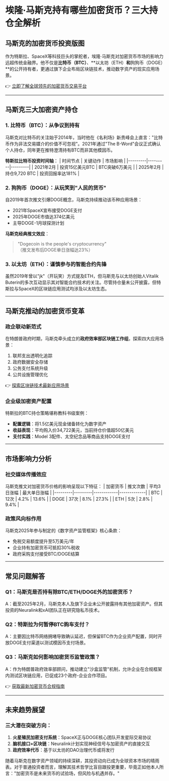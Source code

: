 # 埃隆·马斯克持有哪些加密货币？三大持仓全解析

## 马斯克的加密货币投资版图

作为特斯拉、SpaceX等科技巨头的掌舵者，埃隆·马斯克对加密货币市场的影响力远超传统金融界。他不仅是**比特币（BTC）**、**以太坊（ETH）**和**狗狗币（DOGE）**的公开持有者，更通过旗下企业布局区块链技术，推动数字资产的现实应用场景。

👉 [立即了解全球领先的加密货币交易平台](https://bit.ly/okx_welcome)

---

## 马斯克三大加密资产持仓

### 1. 比特币（BTC）：从争议到持有
马斯克对比特币的关注始于2014年，当时他在《名利场》新贵峰会上直言："比特币作为非法交易媒介的价值不可忽视"。2021年通过"The B-Word"会议正式确认个人持仓，同年更在推特澄清持有BTC而非其他模因币。

**特斯拉比特币投资时间轴**：
| 时间节点 | 关键动作 | 市场影响 |
|---------|---------|---------|
| 2021年2月 | 投资15亿美元BTC | BTC突破6万美元 |
| 2025年2月 | 持仓9,720 BTC | 投资回报率达181% |

### 2. 狗狗币（DOGE）：从玩笑到"人民的货币"
自2019年首次推文引爆DOGE概念，马斯克持续推动该币种应用场景：
- 2021年SpaceX宣布接受DOGE支付
- 2025年DOGE市值达374亿美元
- 主导DOGE-1月球探测计划

**马斯克经典推文效应**：
> "Dogecoin is the people's cryptocurrency"  
（推文发布后DOGE单日涨幅达23%）

### 3. 以太坊（ETH）：谨慎参与的智能合约先锋
虽然2019年曾以"jk"（开玩笑）方式提及ETH，但马斯克与以太坊创始人Vitalik Buterin的多次互动显示其对智能合约技术的关注。尽管持仓量未公开披露，但特斯拉与SpaceX的区块链应用测试均涉及以太坊生态。

---

## 马斯克推动的加密货币变革

### 政企联动新范式
在特朗普政府时期，马斯克牵头成立的**政府效率部区块链工作组**，探索四大应用场景：
1. 联邦支出透明化追踪
2. 政府数据安全存储
3. 公务支付系统升级
4. 公共设施管理优化

👉 [探索区块链技术最新应用场景](https://bit.ly/okx_welcome)

### 企业级加密资产配置
特斯拉的BTC持仓策略堪称教科书级案例：
- **配置逻辑**：将1.5亿美元现金储备转化为数字资产
- **收益表现**：平均购入价34,722美元，当前持仓价值超50亿美元
- **支付实践**：Model 3配件、太空纪念品等商品支持DOGE支付

---

## 市场影响力分析

### 社交媒体传播效应
马斯克推文对加密货币价格的影响呈现以下特征：
| 加密货币 | 推文次数 | 平均3日涨幅 | 最大单日涨幅 |
|---------|---------|------------|-------------|
| BTC     | 12次    | 4.2%       | 13.6%       |
| DOGE    | 37次    | 8.1%       | 27.3%       |
| ETH     | 5次     | 2.8%       | 9.4%        |

### 政策风向标作用
马斯克2025年参与制定的《数字资产监管框架》核心条款：
- 免税交易额度提升至5万美元/年
- 企业持有加密货币可抵扣30%税收
- 政府采购支付接受BTC/DOGE结算

---

## 常见问题解答

### Q1：马斯克是否持有除BTC/ETH/DOGE外的加密货币？
A：截至2025年2月，马斯克本人及旗下企业未公开披露持有其他加密资产。但其投资的Neuralink和xAI团队正在研究隐私币技术。

### Q2：特斯拉为何暂停BTC购车支付？
A：主要因比特币网络拥堵导致确认延迟，但保留BTC作为企业资产配置，同时开放DOGE支付渠道以测试模因币支付场景。

### Q3：马斯克如何影响加密货币监管政策？
A：作为特朗普政府效率部顾问，推动建立"沙盒监管"机制，允许企业在合规框架内测试区块链应用，已促成23个政府-企业合作项目。

👉 [获取最新加密货币合规指南](https://bit.ly/okx_welcome)

---

## 未来趋势展望

### 三大潜在突破方向：
1. **火星殖民加密支付系统**：SpaceX正与DOGE核心团队开发星际交易协议
2. **脑机接口+区块链**：Neuralink计划实现神经信号与加密资产的直接交互
3. **政府效率代币**：基于以太坊的DAO治理代币或将发行

随着马斯克在数字资产领域的持续深耕，其投资动向已成为全球资本市场的晴雨表。对于普通投资者而言，理解其技术哲学比盲目跟投更重要，毕竟正如他本人所言："加密货币是未来货币的试验场，但风险与机遇并存。"